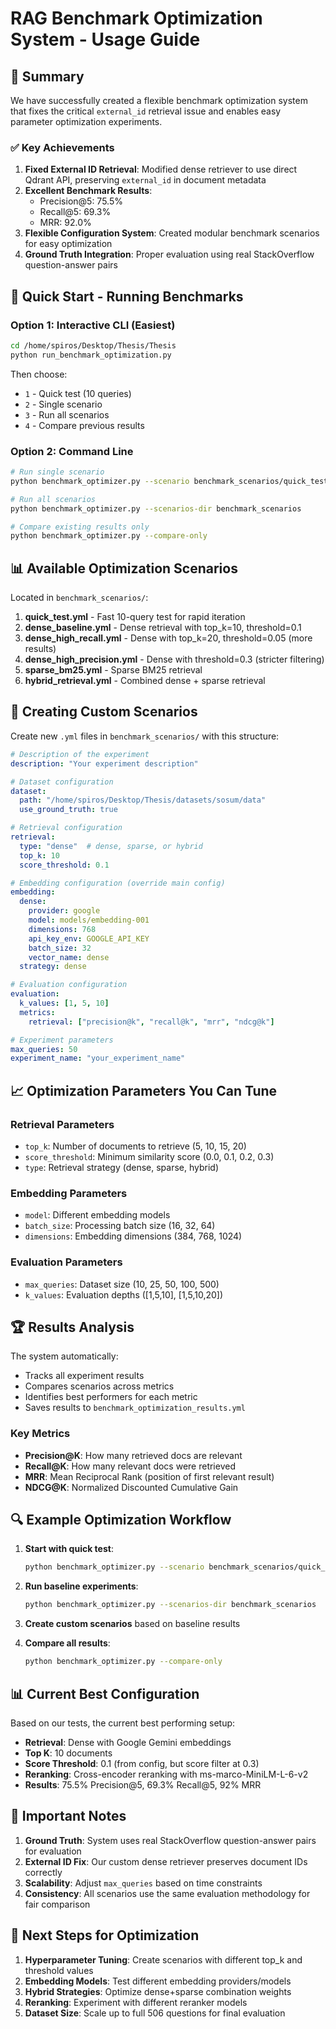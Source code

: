 # RAG Benchmark Optimization System - Usage Guide

## 🎯 Summary

We have successfully created a flexible benchmark optimization system that fixes the critical `external_id` retrieval issue and enables easy parameter optimization experiments.

### ✅ Key Achievements

1. **Fixed External ID Retrieval**: Modified dense retriever to use direct Qdrant API, preserving `external_id` in document metadata
2. **Excellent Benchmark Results**: 
   - Precision@5: 75.5%
   - Recall@5: 69.3%
   - MRR: 92.0%
3. **Flexible Configuration System**: Created modular benchmark scenarios for easy optimization
4. **Ground Truth Integration**: Proper evaluation using real StackOverflow question-answer pairs

## 🚀 Quick Start - Running Benchmarks

### Option 1: Interactive CLI (Easiest)
```bash
cd /home/spiros/Desktop/Thesis/Thesis
python run_benchmark_optimization.py
```

Then choose:
- `1` - Quick test (10 queries)
- `2` - Single scenario 
- `3` - Run all scenarios
- `4` - Compare previous results

### Option 2: Command Line
```bash
# Run single scenario
python benchmark_optimizer.py --scenario benchmark_scenarios/quick_test.yml

# Run all scenarios
python benchmark_optimizer.py --scenarios-dir benchmark_scenarios

# Compare existing results only
python benchmark_optimizer.py --compare-only
```

## 📊 Available Optimization Scenarios

Located in `benchmark_scenarios/`:

1. **quick_test.yml** - Fast 10-query test for rapid iteration
2. **dense_baseline.yml** - Dense retrieval with top_k=10, threshold=0.1
3. **dense_high_recall.yml** - Dense with top_k=20, threshold=0.05 (more results)
4. **dense_high_precision.yml** - Dense with threshold=0.3 (stricter filtering)
5. **sparse_bm25.yml** - Sparse BM25 retrieval
6. **hybrid_retrieval.yml** - Combined dense + sparse retrieval

## 🔧 Creating Custom Scenarios

Create new `.yml` files in `benchmark_scenarios/` with this structure:

```yaml
# Description of the experiment
description: "Your experiment description"

# Dataset configuration
dataset:
  path: "/home/spiros/Desktop/Thesis/datasets/sosum/data"
  use_ground_truth: true

# Retrieval configuration  
retrieval:
  type: "dense"  # dense, sparse, or hybrid
  top_k: 10
  score_threshold: 0.1

# Embedding configuration (override main config)
embedding:
  dense:
    provider: google
    model: models/embedding-001
    dimensions: 768
    api_key_env: GOOGLE_API_KEY
    batch_size: 32
    vector_name: dense
  strategy: dense

# Evaluation configuration
evaluation:
  k_values: [1, 5, 10]
  metrics:
    retrieval: ["precision@k", "recall@k", "mrr", "ndcg@k"]

# Experiment parameters
max_queries: 50
experiment_name: "your_experiment_name"
```

## 📈 Optimization Parameters You Can Tune

### Retrieval Parameters
- `top_k`: Number of documents to retrieve (5, 10, 15, 20)
- `score_threshold`: Minimum similarity score (0.0, 0.1, 0.2, 0.3)
- `type`: Retrieval strategy (dense, sparse, hybrid)

### Embedding Parameters
- `model`: Different embedding models
- `batch_size`: Processing batch size (16, 32, 64)
- `dimensions`: Embedding dimensions (384, 768, 1024)

### Evaluation Parameters  
- `max_queries`: Dataset size (10, 25, 50, 100, 500)
- `k_values`: Evaluation depths ([1,5,10], [1,5,10,20])

## 🏆 Results Analysis

The system automatically:
- Tracks all experiment results
- Compares scenarios across metrics
- Identifies best performers for each metric
- Saves results to `benchmark_optimization_results.yml`

### Key Metrics
- **Precision@K**: How many retrieved docs are relevant
- **Recall@K**: How many relevant docs were retrieved  
- **MRR**: Mean Reciprocal Rank (position of first relevant result)
- **NDCG@K**: Normalized Discounted Cumulative Gain

## 🔍 Example Optimization Workflow

1. **Start with quick test**:
   ```bash
   python benchmark_optimizer.py --scenario benchmark_scenarios/quick_test.yml
   ```

2. **Run baseline experiments**:
   ```bash
   python benchmark_optimizer.py --scenarios-dir benchmark_scenarios
   ```

3. **Create custom scenarios** based on baseline results

4. **Compare all results**:
   ```bash
   python benchmark_optimizer.py --compare-only
   ```

## 📊 Current Best Configuration

Based on our tests, the current best performing setup:
- **Retrieval**: Dense with Google Gemini embeddings
- **Top K**: 10 documents
- **Score Threshold**: 0.1 (from config, but score filter at 0.3)
- **Reranking**: Cross-encoder reranking with ms-marco-MiniLM-L-6-v2
- **Results**: 75.5% Precision@5, 69.3% Recall@5, 92% MRR

## 🚨 Important Notes

1. **Ground Truth**: System uses real StackOverflow question-answer pairs for evaluation
2. **External ID Fix**: Our custom dense retriever preserves document IDs correctly
3. **Scalability**: Adjust `max_queries` based on time constraints
4. **Consistency**: All scenarios use the same evaluation methodology for fair comparison

## 🎯 Next Steps for Optimization

1. **Hyperparameter Tuning**: Create scenarios with different top_k and threshold values
2. **Embedding Models**: Test different embedding providers/models
3. **Hybrid Strategies**: Optimize dense+sparse combination weights
4. **Reranking**: Experiment with different reranker models
5. **Dataset Size**: Scale up to full 506 questions for final evaluation
